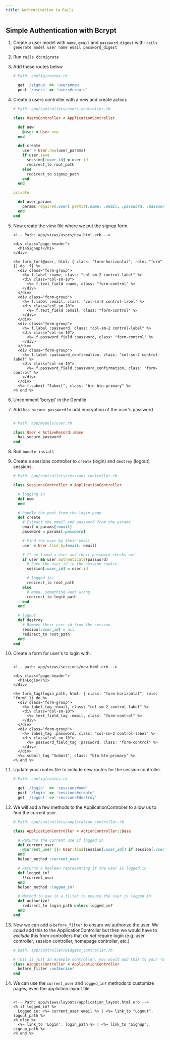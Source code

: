 ```yaml
---
title: Authentication in Rails
---
```


## Simple Authentication with Bcrypt

1. Create a user model with `name`, `email` and `password_digest` with:
   `rails generate model user name email password_digest`

2. Run `rails db:migrate`

3. Add these routes below

   ```ruby
   # Path: config/routes.rb

     get '/signup' => 'users#new'
     post '/users' => 'users#create'
   ```

4. Create a users controller with a new and create action:

   ```ruby
   # Path: app/controllers/users_controller.rb

   class UsersController < ApplicationController

     def new
       @user = User.new
     end

     def create
       user = User.new(user_params)
       if user.save
         session[:user_id] = user.id
         redirect_to root_path
       else
         redirect_to signup_path
       end
     end

   private

     def user_params
       params.require(:user).permit(:name, :email, :password, :password_confirmation)
     end
   end
   ```

5. Now create the view file where we put the signup form.

   ```HTML+ERB
   <!-- Path: app/views/users/new.html.erb -->

   <div class="page-header">
     <h1>Signup!</h1>
   </div>

   <%= form_for(@user, html: { class: "form-horizontal", role: "form" }) do |f| %>
     <div class="form-group">
       <%= f.label :name, class: "col-sm-2 control-label" %>
       <div class="col-sm-10">
         <%= f.text_field :name, class: "form-control" %>
       </div>
     </div>
     <div class="form-group">
       <%= f.label :email, class: "col-sm-2 control-label" %>
       <div class="col-sm-10">
         <%= f.text_field :email, class: "form-control" %>
       </div>
     </div>
     <div class="form-group">
       <%= f.label :password, class: "col-sm-2 control-label" %>
       <div class="col-sm-10">
         <%= f.password_field :password, class: "form-control" %>
       </div>
     </div>
     <div class="form-group">
       <%= f.label :password_confirmation, class: "col-sm-2 control-label" %>
       <div class="col-sm-10">
         <%= f.password_field :password_confirmation, class: "form-control" %>
       </div>
     </div>
     <%= f.submit "Submit", class: "btn btn-primary" %>
   <% end %>
   ```

6. Uncomment 'bcrypt' in the Gemfile

7. Add `has_secure_password` to add encryption of the user's password

   ```ruby

   # Path: app/models/user.rb

   class User < ActiveRecord::Base
     has_secure_password
   end
   ```

8. Run `bundle install`

9. Create a sessions controller to `create` (login) and `destroy` (logout)
   sessions.

   ```ruby
   # Path: app/controllers/sessions_controller.rb

   class SessionsController < ApplicationController

     # logging in
     def new
     end

     # handle the post from the login page
     def create
       # Extract the email and password from the params
       email = params[:email]
       password = params[:password]

       # Find the user by their email
       user = User.find_by(email: email)

       # If we found a user and their password checks out
       if user && user.authenticate(password)
         # Save the user_id in the session cookie
         session[:user_id] = user.id

         # logged in!
         redirect_to root_path
       else
         # Nope, something went wrong
         redirect_to login_path
       end
     end

     # logout
     def destroy
       # Remove their user_id from the session
       session[:user_id] = nil
       redirect_to root_path
     end
   end
   ```

10. Create a form for user's to login with.

    ```HTML+ERB

    <!-- path: app/views/sessions/new.html.erb -->

    <div class="page-header">
      <h1>Login</h1>
    </div>

    <%= form_tag(login_path, html: { class: "form-horizontal", role: "form" }) do %>
      <div class="form-group">
        <%= label_tag :email, class: "col-sm-2 control-label" %>
        <div class="col-sm-10">
          <%= text_field_tag :email, class: "form-control" %>
        </div>
      </div>
      <div class="form-group">
        <%= label_tag :password, class: "col-sm-2 control-label" %>
        <div class="col-sm-10">
          <%= password_field_tag :password, class: "form-control" %>
        </div>
      </div>
      <%= submit_tag "Submit", class: "btn btn-primary" %>
    <% end %>
    ```

11. Update your routes file to include new routes for the session controller.

    ```ruby
    # Path: config/routes.rb

      get '/login'  => 'sessions#new'
      post '/login' => 'sessions#create'
      get '/logout' => 'sessions#destroy'
    ```

12. We will add a few methods to the ApplicationController to allow us to find
    the current user.

    ```ruby
    # Path: app/controllers/application_controller.rb

    class ApplicationController < ActionController::Base

      # Returns the current use if logged in
      def current_user
        @current_user ||= User.find(session[:user_id]) if session[:user_id]
      end
      helper_method :current_user

      # Returns a boolean representing if the user is logged in
      def logged_in?
        !!current_user
      end
      helper_method :logged_in?

      # Method to use in a filter to ensure the user is logged in
      def authorize!
        redirect_to login_path unless logged_in?
      end
    end
    ```

13. Now we can add a `before_filter` to ensure we authorize the user. We _could_
    add this to the ApplicationController but then we would have to _exclude_
    this from controllers that do _not_ require login (e.g. user controller,
    session controller, homepage controller, etc.)

    ```ruby
    # path: app/controller/widgets_controller.rb

    # This is just an example controller, you would add this to your *own* controller files
    class WidgetsController < ApplicationController
      before_filter :authorize!
    end
    ```

14. We can use the `current_user` and `logged_in?` methods to customize pages,
    even the appliction layout file

    ```HTML+ERB

    <!-- Path: app/views/layouts/application_layout.html.erb -->
    <% if logged_in? %>
      Logged in: <%= current_user.email %> | <%= link_to "Logout", logout_path %>
    <% else %>
      <%= link_to 'Login', login_path %> | <%= link_to 'Signup', signup_path %>
    <% end %>
    ```
